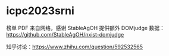 # icpc2023srni

榜单 PDF 来自网络，感谢 StableAgOH 提供额外 DOMjudge 数据：<https://github.com/StableAgOH/nxist-domjudge>

知乎讨论：<https://www.zhihu.com/question/592532565>
